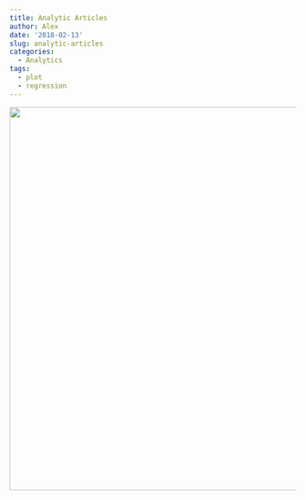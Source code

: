 ```yaml
---
title: Analytic Articles
author: Alex
date: '2018-02-13'
slug: analytic-articles
categories:
  - Analytics
tags:
  - plot
  - regression
---
```



<img src="/Analytics/2018-02-13-analytic-articles_files/figure-html/unnamed-chunk-1-1.png" width="672" />

